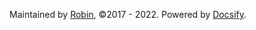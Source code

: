 Maintained by [Robin](https://github.com/jianzhnie/), &copy;2017 - 2022. Powered by [Docsify](https://docsify.js.io).